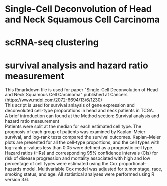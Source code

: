 # Single-Cell Deconvolution of Head and Neck Squamous Cell Carcinoma

# scRNA-seq clustering


# survival analysis and hazard ratio measurement 
This Rmarkdown file is used for paper "Single-Cell Deconvolution of Head and Neck Squamous Cell Carcinoma" published at Cancers (https://www.mdpi.com/2072-6694/13/6/1230)  
This script is used for survival anlaysis of gene expression and deconvoluted cell-type proporations in head and neck patients in TCGA.   
A brief introduction can found at the Method section: Survival analysis and hazard ratio measurement  
Patients were split at the median for each estimated cell type. The prognosis of each group of patients was examined by Kaplan–Meier survival, and log-rank tests compared the survival outcomes. Kaplan–Meier plots are presented for all the cell-type proportions, and the cell types with log-rank p-values less than 0.05 were defined as a prognostic cell type. Hazard ratios (HRs) and corresponding 95% confidence intervals (CIs) for risk of disease progression and mortality associated with high and low percentage of cell types were estimated using the Cox proportional-hazards model. Multivariable Cox model was adjusted for tumor stage, race, smoking status, and age. All statistical analyses were performed using R version 3.6.
